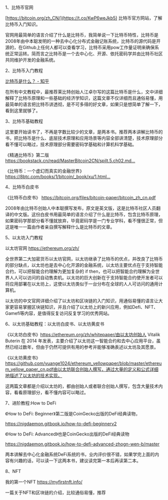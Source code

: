 

1、比特币官网

[https://bitcoin.org/zh_CN/](https://t.co/KwP6weJkb5) 比特币官方网站，了解比特币入门知识。

官网用最简单的语言介绍了什么是比特币，我简单说一下比特币特性，比特币是2008年由中本聪发明的一种去中心化分布式金融记账系统，比特币的源代码是开源的，在Github上任何人都可以查看学习，比特币采用pow工作量证明来确保系统正常运转。简而言之比特币是一个去中心化、开源、依托密码学并由比特币社区共同维护开发的金融系统。

2、比特币入门教程

[比特币是什么？ - 知乎](https://www.zhihu.com/question/22076666/answer/69638270)

在所有中文教程中，最推荐莱比特创始人江卓尔写的这篇比特币是什么，文中详细解释了比特币原理和一些基础的经济学知识，这篇文章不仅详细而且通俗易懂，用最简单的语言把比特币讲透彻，是不可多得的好文章，如果只是想简单了解一下，看到这里就够了。

3、比特币基础教程

这里要开始读书了，不再是字数比较少的文章，是两本书。推荐两本讲解比特币的书，把比特币是什么、底层技术原理和应用场景等内容全部讲清楚，技术原理部分看不懂可以略过，技术原理部分需要密码学基础和计算机科学基础。

《精通比特币》第二版 https://bookstack.cn/read/MasterBitcoin2CN/spilt.5.ch02.md…

《比特币：一个虚幻而真实的金融世界》  https://8btc.com/books/1/bitcoin/_book/xu/1.html…

4、比特币白皮书

《比特币白皮书》 https://bitcoin.org/files/bitcoin-paper/bitcoin_zh_cn.pdf

2008年由比特币创始人中本聪撰写发布，原文是英文版，这是比特币社区人员翻译的中文版。这份白皮书用最简单的语言介绍了什么是比特币，包含比特币原理，如果密码学那部分看不懂就放弃，毕竟密码学是一门专业学科，看不懂很正常，但这是唯一一篇由作者亲自撰写解释什么是比特币的文章。

5、以太坊入门教程

以太坊官网 https://ethereum.org/zh/

全世界第二大加密货币以太坊官网，以太坊继承了比特币的优点，并改良了比特币的部分缺点，以太坊也是去中心化开源的金融系统，以太坊主要优点在于支持智能合约，可以把智能合约理解为更加复杂的 if then，也可以把智能合约理解为全世界人人可以访问的自动售卖机。以太坊的巨大创新在于支持智能合约使开发者可以将应用部署在以太坊上，这使以太坊类似于一台分布在全球的人人可访问的通用计算机。

以太坊的中文官网详细介绍了以太坊和区块链的入门知识，用通俗易懂的语言让大家更容易掌握区块链知识，并且介绍了以太坊上的新兴应用，例如Defi、NFT、Gamefi等内容，是值得反复访问反复学习的优秀网站。

6、以太坊基础教程：以太坊白皮书、以太坊黄皮书

《以太坊白皮书》https://ethereum.org/zh/whitepaper/由以太坊创始人 Vitalik Buterin 在 2014 年发表，主要介绍了以太坊这一智能合约和去中心应用平台，虽然已经过数年，但由于仍然可提供有用的参考并能够准确表述以太坊及其愿景。

《以太坊黄皮书》https://github.com/yuange1024/ethereum_yellowpaper/blob/master/ethereum_yellow_paper_cn.pdf由以太坊联合创始人撰写，通过大量的定义和公式详细地描述了以太坊的技术实现。

这两篇文章都是介绍以太坊的，都由创始人或者联合创始人撰写，包含大量技术内容，看看原理部分，看不懂内容可以略过。

7、进阶教程:How to DeFi

《How to DeFi: Beginner》第二版是CoinGecko出版的DeFi经典读物，

https://nigdaemon.gitbook.io/how-to-defi-beginnerv2

《How to DeFi: Advanced》也是CoinGecko出版的DeFi经典读物

https://nigdaemon.gitbook.io/how-to-defi-advanced-zhogn-wen-b/master

两本讲解去中心化金融系统DeFi系统的书，业内评价很不错，如果学完上面的内容有兴趣的话，可以读一下这两本书，建议读完第一本后再读第二本。

8、NFT

我的第一个NFT https://myfirstnft.info/

一篇关于NFT和区块链的介绍，比较通俗易懂，推荐

